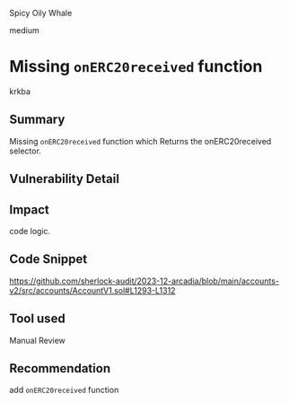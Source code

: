 Spicy Oily Whale

medium

# Missing `onERC20received` function

krkba
## Summary
Missing `onERC20received` function which Returns the onERC20received selector.
## Vulnerability Detail

## Impact
code logic.
## Code Snippet
https://github.com/sherlock-audit/2023-12-arcadia/blob/main/accounts-v2/src/accounts/AccountV1.sol#L1293-L1312
## Tool used

Manual Review

## Recommendation
add `onERC20received` function